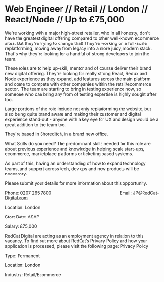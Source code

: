 # Web Engineer // Retail // London // React/Node // Up to £75,000

We're working with a major high-street retailer, who in all honesty, don't have the greatest digital offering compared to other well-known ecommerce sites. But they're trying to change that! They're working on a full-scale replatforming, moving away from legacy into a more juicy, modern stack. That's why they're looking for a handful of strong developers to join the team.

These roles are to help up-skill, mentor and of course deliver their brand new digital offering. They're looking for really strong React, Redux and Node experience as they expand, add features across the main platform and come to compete with other companies within the retail/ecommerce sector.  The team are starting to bring in testing experience now, so someone who can bring any from of testing expertise is highly sought after too.

Large portions of the role include not only replatforming the website, but also being quite brand aware and making their customer and digital experience stand-out - anyone with a key eye for UX and design would be a great addition to the team too.

They're based in Shoreditch, in a brand new office.

What Skills do you need?
The predominant skills needed for this role are about previous experience and knowledge in helping scale start-ups, ecommerce, marketplace platforms or ticketing based systems.

As part of this, having an understanding of how to expand technology teams, and support across tech, dev ops and new products will be necessary.

Please submit your details for more information about this opportunity.

Phone: 0207 265 7800                                                         Email: JP@RedCat-Digital.com

Location: London

Start Date: ASAP

Salary: £75,000

RedCat Digital are acting as an employment agency in relation to this vacancy. To find out more about RedCat’s Privacy Policy and how your application is processed, please visit the following page: Privacy Policy

Type: Permanent 

Location: London

Industry: Retail/Ecommerce
